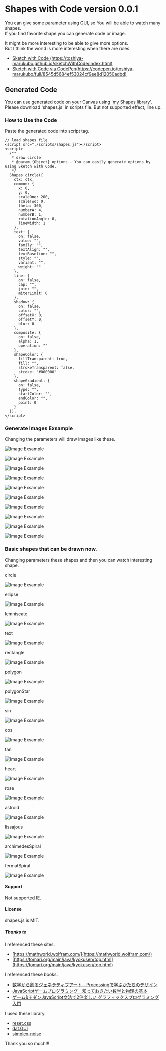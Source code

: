 # Shapes with Code version 0.0.1
You can give some parameter using GUI, so You will be able to watch many shapes.  
If you find favorite shape you can generate code or image.

It might be more interesting to be able to give more options.  
But I think the world is more interesting when there are rules.
  
- [Sketch with Code (https://toshiya-marukubo.github.io/sketchWithCode/index.html)](https://toshiya-marukubo.github.io/sketchWithCode/index.html)  
- [Sketch with Code via CodePen(https://codepen.io/toshiya-marukubo/full/8545d5684ef53024cf9ee8d12050adbd)](https://codepen.io/toshiya-marukubo/full/8545d5684ef53024cf9ee8d12050adbd)

## Generated Code
You can use generated code on your Canvas using ['my Shapes library']('https//toshiya-marukubo.github.io/sketchWithCode/scripts/'). 
Please download 'shapes.js' in scripts file. But not supported effect, line up.

### How to Use the Code
Paste the generated code into script tag.
```
// load shapes file
<script src="./scripts/shapes.js"></script>
<script>
  /**
   * draw circle
   * @param {Object} options - You can easily generate options by using Sketch with Code.
   */
  Shapes.circle({
    ctx: ctx,
    common: {
      x: 0,
      y: 0,
      scaleOne: 200,
      scaleTwo: 0,
      theta: 360,
      numberA: 4,
      numberB: 1,
      rotationAngle: 0,
      lineWidth: 1
    },
    text: {
      on: false,
      value: "",
      family: "",
      textAlign: "",
      textBaseline: "",
      style: "",
      variant: "",
      weight: ""
    },
    line: {
      on: false,
      cap: "",
      join: "",
      miterLimit: 0
    },
    shadow: {
      on: false,
      color: "",
      offsetX: 0,
      offsetY: 0,
      blur: 0
    },
    composite: {
      on: false,
      alpha: 1,
      operation: ""
    },
    shapeColor: {
      fillTransparent: true,
      fill: "",
      strokeTransparent: false,
      stroke: "#000000"
    },
    shapeGradient: {
      on: false,
      type: "",
      startColor: "",
      endColor: "",
      point: 0
    }
  });
</script>
```
### Generate Images Exsample
Changing the parameters will draw images like these.  

![Image Exsample](./images/1621934047723.png)

![Image Exsample](./images/1621935034822.png)

![Image Exsample](./images/1621935261351.png)

![Image Exsample](./images/1621935418041.png)

![Image Exsample](./images/1621936089305.png)

![Image Exsample](./images/1621936503079.png)

![Image Exsample](./images/1621936904524.png)

![Image Exsample](./images/1621937467858.png)

![Image Exsample](./images/1621937619219.png)

![Image Exsample](./images/1621937740911.png)

### Basic shapes that can be drawn now.
Changing parameters these shapes and then you can watch interesting shape.

circle

![Image Exsample](./images/1621939904646.png)

ellipse

![Image Exsample](./images/1621939908962.png)

lemniscate

![Image Exsample](./images/1621939913135.png)

text

![Image Exsample](./images/1621939919316.png)

rectangle

![Image Exsample](./images/1621939925139.png)

polygon

![Image Exsample](./images/1621939930720.png)

polygonStar

![Image Exsample](./images/1621939935954.png)

sin

![Image Exsample](./images/1621939941131.png)

cos

![Image Exsample](./images/1621939945747.png)

tan

![Image Exsample](./images/1621939950684.png)

heart

![Image Exsample](./images/1621939955869.png)

rose

![Image Exsample](./images/1621939963624.png)

astroid

![Image Exsample](./images/1621939969195.png)

lissajous

![Image Exsample](./images/1621939974986.png)

archimedesSpiral

![Image Exsample](./images/1621939980211.png)

fermatSpiral

![Image Exsample](./images/1621939985913.png)

#### Support
Not supported IE.

#### License
shapes.js is MIT.

##### Thanks to
I referenced these sites.
- [https://mathworld.wolfram.com/](https://mathworld.wolfram.com/)
- [https://tomari.org/main/java/kyokusen/top.html](https://tomari.org/main/java/kyokusen/top.html)

I referenced these books.
- [数学から創るジェネラティブアート - Processingで学ぶかたちのデザイン](https://www.amazon.co.jp/%E6%95%B0%E5%AD%A6%E3%81%8B%E3%82%89%E5%89%B5%E3%82%8B%E3%82%B8%E3%82%A7%E3%83%8D%E3%83%A9%E3%83%86%E3%82%A3%E3%83%96%E3%82%A2%E3%83%BC%E3%83%88-Processing%E3%81%A7%E5%AD%A6%E3%81%B6%E3%81%8B%E3%81%9F%E3%81%A1%E3%81%AE%E3%83%87%E3%82%B6%E3%82%A4%E3%83%B3-%E5%B7%B4%E5%B1%B1-%E7%AB%9C%E6%9D%A5/dp/4297104636)
- [JavaScriptゲームプログラミング　知っておきたい数学と物理の基本](https://www.amazon.co.jp/JavaScript%E3%82%B2%E3%83%BC%E3%83%A0%E3%83%97%E3%83%AD%E3%82%B0%E3%83%A9%E3%83%9F%E3%83%B3%E3%82%B0-%E7%9F%A5%E3%81%A3%E3%81%A6%E3%81%8A%E3%81%8D%E3%81%9F%E3%81%84%E6%95%B0%E5%AD%A6%E3%81%A8%E7%89%A9%E7%90%86%E3%81%AE%E5%9F%BA%E6%9C%AC-Future-Coders%EF%BC%88NextPublishing%EF%BC%89-%E7%94%B0%E4%B8%AD-%E8%B3%A2%E4%B8%80%E9%83%8E-ebook/dp/B06XSZ3Y2F/ref=sr_1_10?dchild=1&qid=1622019640&refinements=p_n_feature_seven_browse-bin%3A3232386051&s=books&sr=1-10)
- [ゲーム&モダンJavaScript文法で2倍楽しい グラフィックスプログラミング入門](https://www.amazon.co.jp/%E3%83%A2%E3%83%80%E3%83%B3JavaScript%E6%96%87%E6%B3%95%E3%81%A72%E5%80%8D%E6%A5%BD%E3%81%97%E3%81%84-%E3%82%B0%E3%83%A9%E3%83%95%E3%82%A3%E3%83%83%E3%82%AF%E3%82%B9%E3%83%97%E3%83%AD%E3%82%B0%E3%83%A9%E3%83%9F%E3%83%B3%E3%82%B0%E5%85%A5%E9%96%80-%E2%80%94%E2%80%94%E3%83%AA%E3%82%A2%E3%83%AB%E3%82%BF%E3%82%A4%E3%83%A0%E3%81%AB%E5%8B%95%E3%81%8F%E7%94%BB%E9%9D%A2%E3%82%92%E6%8F%8F%E3%81%8F%E3%80%82%E3%83%97%E3%83%AD%E3%82%B0%E3%83%A9%E3%83%9E%E3%83%BC%E7%9B%B4%E4%BC%9D%E3%81%AE%E5%9F%BA%E6%9C%AC-PRESS-plus/dp/4297110857)

I used these library.
- [reset.css](https://gist.github.com/DavidWells/18e73022e723037a50d6)
- [dat.GUI](https://github.com/dataarts/dat.gui)
- [simplex-noise](https://github.com/jwagner/simplex-noise.js/)

Thank you so much!!!

